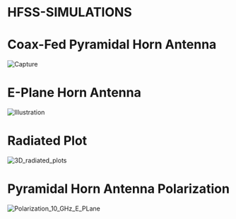 # HFSS-SIMULATIONS
# Coax-Fed Pyramidal Horn Antenna
![Capture](https://user-images.githubusercontent.com/80493195/219818368-1784a544-4e47-48ef-a068-223489065f93.JPG)
# E-Plane Horn Antenna
![Illustration](https://user-images.githubusercontent.com/80493195/219818489-de7c168b-8b69-4ffa-bf60-eb09f3b021a0.JPG)
# Radiated Plot
![3D_radiated_plots](https://user-images.githubusercontent.com/80493195/219818905-f9edf563-3e3b-4508-b33b-74e9a247287f.JPG)
# Pyramidal Horn Antenna Polarization
![Polarization_10_GHz_E_PLane](https://user-images.githubusercontent.com/80493195/219818955-56188fd9-592e-4d8d-bc22-b1f98112bf72.JPG)
